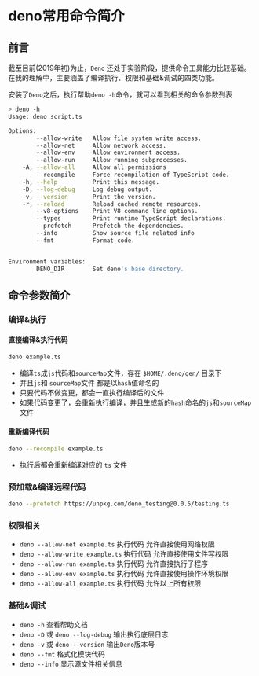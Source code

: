# deno常用命令简介

## 前言

截至目前(2019年初)为止，`Deno` 还处于实验阶段，提供命令工具能力比较基础。在我的理解中，主要涵盖了编译执行、权限和基础&调试的四类功能。

安装了`Deno`之后，执行帮助`deno -h`命令，就可以看到相关的命令参数列表

```sh
> deno -h
Usage: deno script.ts 

Options:
        --allow-write   Allow file system write access.
        --allow-net     Allow network access.
        --allow-env     Allow environment access.
        --allow-run     Allow running subprocesses.
    -A, --allow-all     Allow all permissions
        --recompile     Force recompilation of TypeScript code.
    -h, --help          Print this message.
    -D, --log-debug     Log debug output.
    -v, --version       Print the version.
    -r, --reload        Reload cached remote resources.
        --v8-options    Print V8 command line options.
        --types         Print runtime TypeScript declarations.
        --prefetch      Prefetch the dependencies.
        --info          Show source file related info
        --fmt           Format code.


Environment variables:
        DENO_DIR        Set deno's base directory.
```


## 命令参数简介

### 编译&执行

#### 直接编译&执行代码

```sh
deno example.ts
```
- 编译`ts`成`js`代码和`sourceMap`文件，存在 `$HOME/.deno/gen/` 目录下
- 并且`js`和 `sourceMap`文件 都是以`hash`值命名的 
- 只要代码不做变更，都会一直执行编译后的文件
- 如果代码变更了，会重新执行编译，并且生成新的`hash`命名的`js`和`sourceMap`文件


#### 重新编译代码

```sh
deno --recompile example.ts
```
- 执行后都会重新编译对应的 `ts` 文件

### 预加载&编译远程代码

```sh
deno --prefetch https://unpkg.com/deno_testing@0.0.5/testing.ts
```
 
### 权限相关

- `deno --allow-net example.ts` 执行代码 允许直接使用网络权限
- `deno --allow-write example.ts` 执行代码 允许直接使用文件写权限
- `deno --allow-run example.ts` 执行代码 允许直接执行子程序
- `deno --allow-env example.ts` 执行代码 允许直接使用操作环境权限
- `deno --allow-all example.ts` 执行代码 允许以上所有权限

### 基础&调试

- `deno -h` 查看帮助文档
- `deno -D` 或 `deno --log-debug` 输出执行底层日志
- `deno -v` 或 `deno --version` 输出`Deno`版本号
- `deno --fmt` 格式化模块代码
- `deno --info` 显示源文件相关信息



